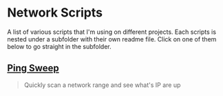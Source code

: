 # Network Scripts
A list of various scripts that I'm using on different projects. Each scripts is nested under a subfolder with their own readme file.
Click on one of them below to go straight in the subfolder.

## [Ping Sweep](Ping_Sweep)
>Quickly scan a network range and see what's IP are up
